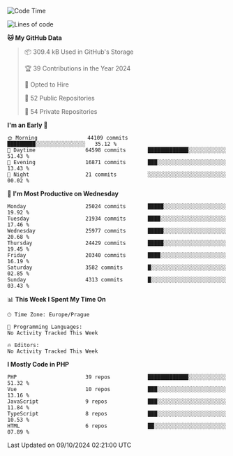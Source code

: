<!--START_SECTION:waka-->
![Code Time](http://img.shields.io/badge/Code%20Time-1%2C583%20hrs%2058%20mins-blue)

![Lines of code](https://img.shields.io/badge/From%20Hello%20World%20I%27ve%20Written-39.4%20million%20lines%20of%20code-blue)

**🐱 My GitHub Data** 

> 📦 309.4 kB Used in GitHub's Storage 
 > 
> 🏆 39 Contributions in the Year 2024
 > 
> 💼 Opted to Hire
 > 
> 📜 52 Public Repositories 
 > 
> 🔑 54 Private Repositories 
 > 
**I'm an Early 🐤** 

```text
🌞 Morning                44109 commits       █████████░░░░░░░░░░░░░░░░   35.12 % 
🌆 Daytime                64598 commits       █████████████░░░░░░░░░░░░   51.43 % 
🌃 Evening                16871 commits       ███░░░░░░░░░░░░░░░░░░░░░░   13.43 % 
🌙 Night                  21 commits          ░░░░░░░░░░░░░░░░░░░░░░░░░   00.02 % 
```
📅 **I'm Most Productive on Wednesday** 

```text
Monday                   25024 commits       █████░░░░░░░░░░░░░░░░░░░░   19.92 % 
Tuesday                  21934 commits       ████░░░░░░░░░░░░░░░░░░░░░   17.46 % 
Wednesday                25977 commits       █████░░░░░░░░░░░░░░░░░░░░   20.68 % 
Thursday                 24429 commits       █████░░░░░░░░░░░░░░░░░░░░   19.45 % 
Friday                   20340 commits       ████░░░░░░░░░░░░░░░░░░░░░   16.19 % 
Saturday                 3582 commits        █░░░░░░░░░░░░░░░░░░░░░░░░   02.85 % 
Sunday                   4313 commits        █░░░░░░░░░░░░░░░░░░░░░░░░   03.43 % 
```


📊 **This Week I Spent My Time On** 

```text
🕑︎ Time Zone: Europe/Prague

💬 Programming Languages: 
No Activity Tracked This Week

🔥 Editors: 
No Activity Tracked This Week
```

**I Mostly Code in PHP** 

```text
PHP                      39 repos            █████████████░░░░░░░░░░░░   51.32 % 
Vue                      10 repos            ███░░░░░░░░░░░░░░░░░░░░░░   13.16 % 
JavaScript               9 repos             ███░░░░░░░░░░░░░░░░░░░░░░   11.84 % 
TypeScript               8 repos             ███░░░░░░░░░░░░░░░░░░░░░░   10.53 % 
HTML                     6 repos             ██░░░░░░░░░░░░░░░░░░░░░░░   07.89 % 
```




 Last Updated on 09/10/2024 02:21:00 UTC
<!--END_SECTION:waka-->
<!--
**AlexKratky/AlexKratky** is a ✨ _special_ ✨ repository because its `README.md` (this file) appears on your GitHub profile.

Here are some ideas to get you started:

- 🔭 I’m currently working on ...
- 🌱 I’m currently learning ...
- 👯 I’m looking to collaborate on ...
- 🤔 I’m looking for help with ...
- 💬 Ask me about ...
- 📫 How to reach me: ...
- 😄 Pronouns: ...
- ⚡ Fun fact: ...
-->
